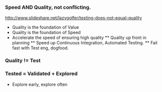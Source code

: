 ### Speed AND Quality, not conflicting.
http://www.slideshare.net/lazygolfer/testing-does-not-equal-quality

* Quality is the foundation of Value
* Quality is the foundation of Speed
* Accelerate the speed of ensuring high quality
** Quality up front in planning
** Speed up Continuous Integration, Automated Testing.
** Fail fast with Test eng, dogfood.

### Quality != Test



### Tested = Validated + Explored

* Explore early, explore often
